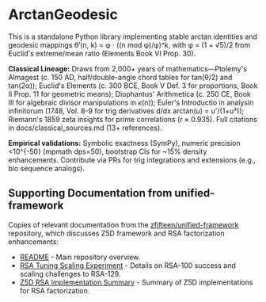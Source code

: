 # ArctanGeodesic
This is a standalone Python library implementing stable arctan identities and geodesic mappings θ′(n, k) = φ · ((n mod φ)/φ)^k, with φ = (1 + √5)/2 from Euclid's extreme/mean ratio (Elements Book VI Prop. 30).

**Classical Lineage:** Draws from 2,000+ years of mathematics—Ptolemy's Almagest (c. 150 AD, half/double-angle chord tables for tan(θ/2) and tan(2α)); Euclid's Elements (c. 300 BCE, Book V Def. 3 for proportions, Book II Prop. 11 for geometric means); Diophantus' Arithmetica (c. 250 CE, Book III for algebraic divisor manipulations in κ(n)); Euler's Introductio in analysin infinitorum (1748, Vol. 8-9 for trig derivatives d/dx arctan(u) = u'/(1+u²)); Riemann's 1859 zeta insights for prime correlations (r ≈ 0.935). Full citations in docs/classical_sources.md (13+ references).

**Empirical validations:** Symbolic exactness (SymPy), numeric precision <10^{-50} (mpmath dps=50), bootstrap CIs for ~15% density enhancements. Contribute via PRs for trig integrations and extensions (e.g., bio sequence analogs).

## Supporting Documentation from unified-framework

Copies of relevant documentation from the [zfifteen/unified-framework](https://github.com/zfifteen/unified-framework) repository, which discusses Z5D framework and RSA factorization enhancements:

- [README](docs/README_unified_framework.md) - Main repository overview.
- [RSA Tuning Scaling Experiment](docs/rsa_tuning_scaling_experiment.md) - Details on RSA-100 success and scaling challenges to RSA-129.
- [Z5D RSA Implementation Summary](docs/Z5D_RSA_IMPLEMENTATION_SUMMARY.md) - Summary of Z5D implementations for RSA factorization.

